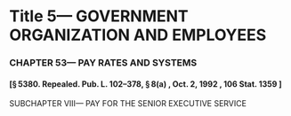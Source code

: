 
# Title 5— GOVERNMENT ORGANIZATION AND EMPLOYEES
### CHAPTER 53— PAY RATES AND SYSTEMS
#### [§ 5380. Repealed. Pub. L. 102–378, § 8(a) , Oct. 2, 1992 , 106 Stat. 1359 ]

SUBCHAPTER VIII— PAY FOR THE SENIOR EXECUTIVE SERVICE
